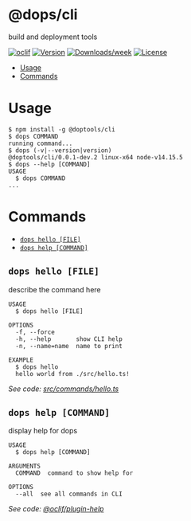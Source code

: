 @dops/cli
=========

build and deployment tools

[![oclif](https://img.shields.io/badge/cli-oclif-brightgreen.svg)](https://oclif.io)
[![Version](https://img.shields.io/npm/v/@dops/cli.svg)](https://npmjs.org/package/@dops/cli)
[![Downloads/week](https://img.shields.io/npm/dw/@dops/cli.svg)](https://npmjs.org/package/@dops/cli)
[![License](https://img.shields.io/npm/l/@dops/cli.svg)](https://github.com/connceptualpathways/dops/blob/master/package.json)

<!-- toc -->
* [Usage](#usage)
* [Commands](#commands)
<!-- tocstop -->
# Usage
<!-- usage -->
```sh-session
$ npm install -g @doptools/cli
$ dops COMMAND
running command...
$ dops (-v|--version|version)
@doptools/cli/0.0.1-dev.2 linux-x64 node-v14.15.5
$ dops --help [COMMAND]
USAGE
  $ dops COMMAND
...
```
<!-- usagestop -->
# Commands
<!-- commands -->
* [`dops hello [FILE]`](#dops-hello-file)
* [`dops help [COMMAND]`](#dops-help-command)

## `dops hello [FILE]`

describe the command here

```
USAGE
  $ dops hello [FILE]

OPTIONS
  -f, --force
  -h, --help       show CLI help
  -n, --name=name  name to print

EXAMPLE
  $ dops hello
  hello world from ./src/hello.ts!
```

_See code: [src/commands/hello.ts](https://github.com/doptools/cli/blob/v0.0.1-dev.2/src/commands/hello.ts)_

## `dops help [COMMAND]`

display help for dops

```
USAGE
  $ dops help [COMMAND]

ARGUMENTS
  COMMAND  command to show help for

OPTIONS
  --all  see all commands in CLI
```

_See code: [@oclif/plugin-help](https://github.com/oclif/plugin-help/blob/v3.2.1/src/commands/help.ts)_
<!-- commandsstop -->
